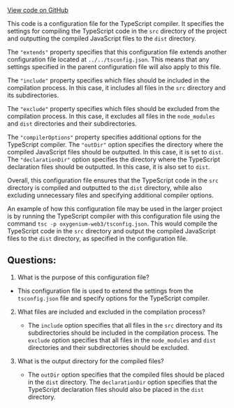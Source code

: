 [View code on GitHub](https://github.com/oxygenium/oxygenium-web3/packages/get-extension-wallet/tsconfig.json)

This code is a configuration file for the TypeScript compiler. It specifies the settings for compiling the TypeScript code in the `src` directory of the project and outputting the compiled JavaScript files to the `dist` directory. 

The `"extends"` property specifies that this configuration file extends another configuration file located at `../../tsconfig.json`. This means that any settings specified in the parent configuration file will also apply to this file. 

The `"include"` property specifies which files should be included in the compilation process. In this case, it includes all files in the `src` directory and its subdirectories. 

The `"exclude"` property specifies which files should be excluded from the compilation process. In this case, it excludes all files in the `node_modules` and `dist` directories and their subdirectories. 

The `"compilerOptions"` property specifies additional options for the TypeScript compiler. The `"outDir"` option specifies the directory where the compiled JavaScript files should be outputted. In this case, it is set to `dist`. The `"declarationDir"` option specifies the directory where the TypeScript declaration files should be outputted. In this case, it is also set to `dist`. 

Overall, this configuration file ensures that the TypeScript code in the `src` directory is compiled and outputted to the `dist` directory, while also excluding unnecessary files and specifying additional compiler options. 

An example of how this configuration file may be used in the larger project is by running the TypeScript compiler with this configuration file using the command `tsc -p oxygenium-web3/tsconfig.json`. This would compile the TypeScript code in the `src` directory and output the compiled JavaScript files to the `dist` directory, as specified in the configuration file.
## Questions: 
 1. What is the purpose of this configuration file?
   - This configuration file is used to extend the settings from the `tsconfig.json` file and specify options for the TypeScript compiler.

2. What files are included and excluded in the compilation process?
   - The `include` option specifies that all files in the `src` directory and its subdirectories should be included in the compilation process. The `exclude` option specifies that all files in the `node_modules` and `dist` directories and their subdirectories should be excluded.

3. What is the output directory for the compiled files?
   - The `outDir` option specifies that the compiled files should be placed in the `dist` directory. The `declarationDir` option specifies that the TypeScript declaration files should also be placed in the `dist` directory.